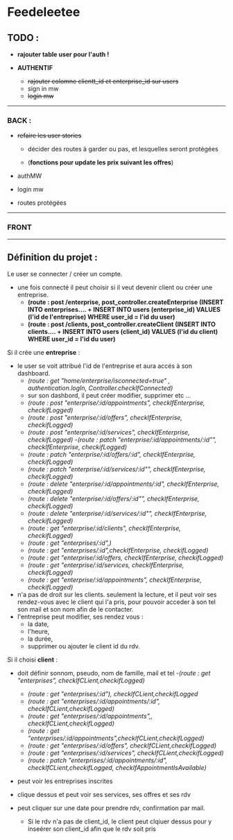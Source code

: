# Feedeleetee

## TODO :

- **rajouter table user pour l'auth !**

- **AUTHENTIF**
  - ~~rajouter colomne clientt_id et enterprise_id sur users~~
  - sign in mw
  - ~~login mw~~
    <!-- - rajotuer useri_id foreign key dans la table clients pour rendre la vue des rdv du client lors de l'auth -->
    <!-- - rajouter le crud user daans les controllers et les models et routes -->

---

### BACK :

- ~~refaire les user stories~~

  - décider des routes à garder ou pas, et lesquelles seront protégées

  - (**fonctions pour update les prix suivant les offres**)

- authMW

- login mw

- routes protégées

---

### FRONT

---

## Définition du projet :

Le user se connecter / créer un compte.

- une fois connecté il peut choisir si il veut devenir client ou créer une entreprise.
  - **(route : post /enterprise, post_controller.createEnterprise (INSERT INTO enterprises.... + INSERT INTO users (enterprise_id) VALUES (l'id de l'entreprise) WHERE user_id = l'id du user)**
  - **(route : post /clients, post_controller.createClient (INSERT INTO clients.... + INSERT INTO users (client_id) VALUES (l'id du client) WHERE user_id = l'id du user)**

Si il crée une **entreprise** :

- le user se voit attribué l'id de l'entreprise et aura accés à son dashboard.
    - *(route : get "home/enterprise/isconnected=true" , authentication.logIn, Controller.checkIfConnected)*
    - sur son dashbord, il peut créer modifier, supprimer etc ...
    - *(route : post "enterprise/:id/appointments", checkIfEnterprise, checkifLogged)*
    - *(route : post "enterprise/:id/offers", checkIfEnterprise, checkifLogged)*
    - *(route : post "enterprise/:id/services", checkIfEnterprise, checkifLogged)*
    -*(route : patch "enterprise/:id/appointments/:id"", checkIfEnterprise, checkifLogged)*
    - *(route : patch "enterprise/:id/offers/:id", checkIfEnterprise, checkifLogged)*
    - *(route : patch "enterprise/:id/services/:id"", checkIfEnterprise, checkifLogged)*
    - *(route : delete "enterprise/:id/appointments/:id", checkIfEnterprise, checkifLogged)*
    - *(route : delete "enterprise/:id/offers/:id"", checkIfEnterprise, checkifLogged)*
    - *(route : delete "enterprise/:id/services/:id"", checkIfEnterprise, checkifLogged)*
    - *(route : get "enterprise/:id/clients", checkIfEnterprise, checkifLogged)*
    - *(route : get "enterprises/:id",)*
    - *(route : get "enterprises/:id",checkIfEnterprise, checkifLogged)*
    - *(route : get "enterprise/:id/offers, checkIfEnterprise, checkifLogged)*
    - *(route : get "enterprise/:id/services, checkIfEnterprise, checkifLogged)*
    - *(route : get "enterprise/:id/appointments", checkIfEnterprise, checkifLogged)*
- n'a pas de droit sur les clients. seulement la lecture, et il peut voir ses rendez-vous avec le client qui l'a pris, pour pouvoir acceder à son tel son mail et son nom afin de le contacter.
- l'entreprise peut modifier, ses rendez vous :
    - la date,
    - l'heure,
    - la durée,
    - supprimer ou ajouter le client id du rdv.

Si il choisi **client** :

- doit définir sonnom, pseudo, nom de famille, mail et tel
    -*(route : get "enterprises", checkIfCLient,checkifLogged)*
    - *(route : get "enterprises/:id"), checkIfCLient,checkifLogged*
    - *(route : get "enterprises/:id/appointments/:id", checkIfCLient,checkifLogged)*
    - *(route : get "enterprises/:id/appointments",, checkIfCLient,checkifLogged)*
    - *(route : get "enterprises/:id/appointments",checkIfCLient,checkifLogged)*
    - *(route : get "enterprises/:id/offers", checkIfCLient,checkifLogged)*
    - *(route : get "enterprises/:id/services", checkIfCLient,checkifLogged)*
    - *(route : patch "enterprises/:id/appointments/:id", checkIfCLient,checkifLogged, checkIfAppointmentIsAvailable)*


- peut voir les entreprises inscrites
- clique dessus et peut voir ses services, ses offres et ses rdv
- peut cliquer sur une date pour prendre rdv, confirmation par mail.
  - Si le rdv n'a pas de client_id, le client peut clqiuer dessus pour y inseérer son client_id afin que le rdv soit pris
